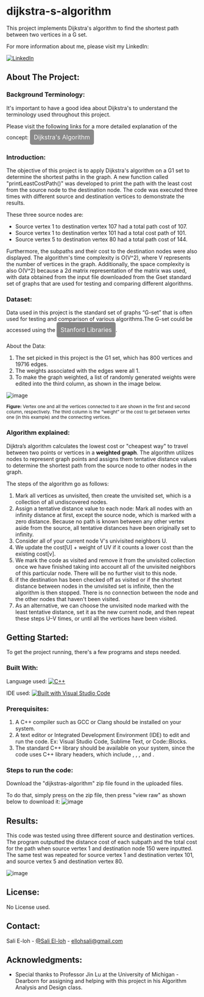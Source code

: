 # dijkstra-s-algorithm
This project implements Dijkstra's algorithm to find the shortest path between two vertices in a G set. 

For more information about me, please visit my LinkedIn:

[![LinkedIn][LinkedIn.js]][LinkedIn-url]

<!-- ABOUT THE PROJECT -->

## About The Project:

### Background Terminology: 

It's important to have a good idea about Dijkstra's to understand the terminology used throughout this project.

Please visit the following links for a more detailed explanation of the concept: <a href="https://www.geeksforgeeks.org/dijkstras-shortest-path-algorithm-greedy-algo-7/" style="display:inline-block;background-color:#8a8a8a;color:#fff;font-size:16px;padding:10px;border-radius:5px;text-decoration:none;">Dijkstra's Algorithm</a>

### Introduction:

The objective of this project is to apply Dijkstra's algorithm on a G1 set to determine the shortest paths in the graph. A new function called "printLeastCostPath()" was developed to print the path with the least cost from the source node to the destination node. The code was executed three times with different source and destination vertices to demonstrate the results.

These three source nodes are: 
- Source vertex 1 to destination vertex 107 had a total path cost of 107.
- Source vertex 1 to destination vertex 101 had a total cost path of 101.
- Source vertex 5 to destination vertex 80 had a total path cost of 144.

Furthermore, the subpaths and their cost to the destination nodes were also displayed. The algorithm's time complexity is O(V^2), where V represents the number of vertices in the graph. Additionally, the space complexity is also O(V^2) because a 2d matrix representation of the matrix was used, with data obtained from the input file downloaded from the Gset standard set of graphs that are used for testing and comparing different algorithms.

### Dataset:

Data used in this project is the standard set of graphs “G-set” that is often used for testing and comparison of various algorithms.The G-set could be accessed using the <a href="https://web.stanford.edu/~yyye/yyye/Gset/" style="display:inline-block;background-color:#8a8a8a;color:#fff;font-size:16px;padding:10px;border-radius:5px;text-decoration:none;">Stanford Libraries</a>.

About the Data:
1. The set picked in this project is the G1 set, which has 800 vertices and 19716 edges.
2. The weights associated with the edges were all 1.
3. To make the graph weighted, a list of randomly generated weights were edited into the third column, as shown in the image below.


![image](https://github.com/SaliElloh/dijkstra-s-algorithm/assets/112829375/c2681c19-4a0c-451c-ad28-c072dbdf6964)

 <small><b>Figure:</b> Vertex one and all the vertices connected to it are shown in the first and second column, respectively. The third column is the “weight” or the cost to get between vertex one (in this example) and the connecting vertices.</small>



### Algorithm explained:

Dijktra’s algorithm calculates the lowest cost or "cheapest way" to travel between two points or vertices in a <b>weighted graph</b>. The algorithm utilizes nodes to represent graph points and assigns them tentative distance values to determine the shortest path from the source node to other nodes in the graph.

The steps of the algorithm go as follows: 

1) Mark all vertices as unvisited, then create the unvisited set, which is a collection of all undiscovered nodes.
2) Assign a tentative distance value to each node: Mark all nodes with an infinity distance at first, except the source node, which is marked with a zero distance. Because no path is known between any other vertex aside from the source, all tentative distances have been originally set to infinity.
3) Consider all of your current node V's univisited neighbors U.
4) We update the cost[U] + weight of UV if it counts a lower cost than the existing cost[v].
5) We mark the code as visited and remove it from the unvisited collection once we have
finished taking into account all of the unvisited neighbors of this particular node. There will be no further visit to this node.
6) if the destination has been checked off as visited or if the shortest distance between nodes in the unvisited set is infinite, then the algorithm is then stopped. There is no connection between the node and the other nodes that haven't been visited.
7) As an alternative, we can choose the unvisited node marked with the least tentative distance, set it as the new current node, and then repeat these steps U–V times, or until all the vertices have been visited.

## Getting Started:

To get the project running, there's a few programs and steps needed.

### Built With:

Language used: [![C++](https://img.shields.io/badge/-C++-blue?style=flat&logo=C%2B%2B&logoColor=white)]()

IDE used: [![Built with Visual Studio Code](https://img.shields.io/badge/Built_with-Visual_Studio_Code-blue.svg)](https://code.visualstudio.com/)

### Prerequisites:

1. A C++ compiler such as GCC or Clang should be installed on your system.
2. A text editor or Integrated Development Environment (IDE) to edit and run the code. Ex: Visual Studio Code, Sublime Text, or Code::Blocks.
3. The standard C++ library should be available on your system, since the code uses C++ library headers,  which include <limits>, <vector>, <iostream>, and <fstream>.

### Steps to run the code:

 Download the "dijkstras-algorithm" zip file found in the uploaded files.
 
To do that, simply press on the zip file, then press "view raw" as shown below to download it:
![image](https://github.com/SaliElloh/dijkstra-s-algorithm/assets/112829375/01584c60-8d92-489e-b834-d8f05f16fe90)

    
## Results: 

This code was tested using three different source and destination vertices. The program outputted the distance cost of each subpath and the total cost for the path when source vertex 1 and destination node 150 were inputted. The same test was repeated for source vertex 1 and destination vertex 101, and source vertex 5 and destination vertex 80. 
    
![image](https://github.com/SaliElloh/dijkstra-s-algorithm/assets/112829375/ac6e43a1-61f9-4c6c-ad17-c6d9fc40d8ad)


<!-- LICENSE -->
## License:

No License used.

<!-- CONTACT -->
## Contact:

Sali E-loh - [@Sali El-loh](https://www.linkedin.com/in/salielloh12/) - ellohsali@gmail.com

<!-- ACKNOWLEDGMENTS -->
## Acknowledgments:

* Special thanks to Professor Jin Lu at the University of Michigan - Dearborn for assigning and helping with this project in his Algorithm Analysis and Design class. 

<!-- MARKDOWN LINKS & IMAGES -->
<!-- https://www.markdownguide.org/basic-syntax/#reference-style-links -->
[LinkedIn.js]: https://img.shields.io/badge/LinkedIn-0077B5?style=for-the-badge&logo=linkedin&logoColor=white
[LinkedIn-url]: https://www.linkedin.com/in/salielloh12/






